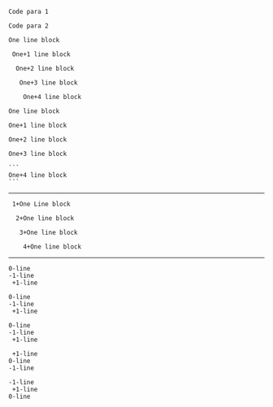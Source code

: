     Code para 1

    Code para 2

<!-- - -->

    One line block

<!-- - -->

     One+1 line block

<!-- - -->

      One+2 line block

<!-- - -->

       One+3 line block

<!-- - -->

        One+4 line block

```
One line block
```

 ```
 One+1 line block
 ```

  ```
  One+2 line block
  ```

   ```
   One+3 line block
   ```

    ```
    One+4 line block
    ```

<!-- above all work as expected -->
----

```
 1+One Line block
```

```
  2+One line block
```

```
   3+One line block
```

```
    4+One line block
```

<!-- above all work as expected -->
----

 ```
 0-line
-1-line
  +1-line
```

 ```
 0-line
-1-line
  +1-line
 ```

 ```
 0-line
-1-line
  +1-line
  ```

 ```
  +1-line
 0-line
-1-line
 ```

 ```
-1-line
  +1-line
 0-line
 ```

